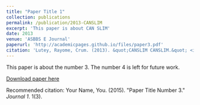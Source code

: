 ```yaml
---
title: "Paper Title 1"
collection: publications
permalink: /publication/2013-CANSLIM
excerpt: 'This paper is about CAN SLIM'
date: 2013
venue: 'ASBBS E Journal'
paperurl: 'http://academicpages.github.io/files/paper3.pdf'
citation: 'Lutey, Rayome, Crum. (2013). &quot;CANSLIM CANSLIM.&quot; <i>ASBBS e journal</i>. 1(3).'
---
```

This paper is about the number 3. The number 4 is left for future work.

[Download paper here](http://academicpages.github.io/files/paper3.pdf)

Recommended citation: Your Name, You. (2015). "Paper Title Number 3." <i>Journal 1</i>. 1(3).
